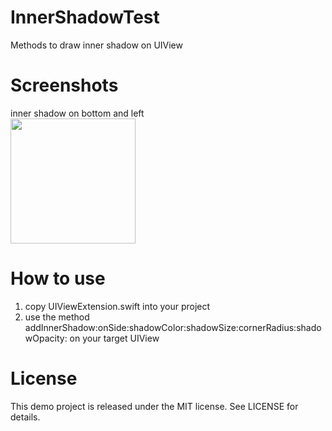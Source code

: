 # InnerShadowTest
Methods to draw inner shadow on UIView

# Screenshots

inner shadow on bottom and left  
<img src="https://raw.githubusercontent.com/diiingdong/InnerShadowTest/master/Screenshots/Bottom%20and%20Left.png" width="200x">

# How to use

1. copy UIViewExtension.swift into your project
2. use the method addInnerShadow:onSide:shadowColor:shadowSize:cornerRadius:shadowOpacity: on your target UIView

# License

This demo project is released under the MIT license. See LICENSE for details.
